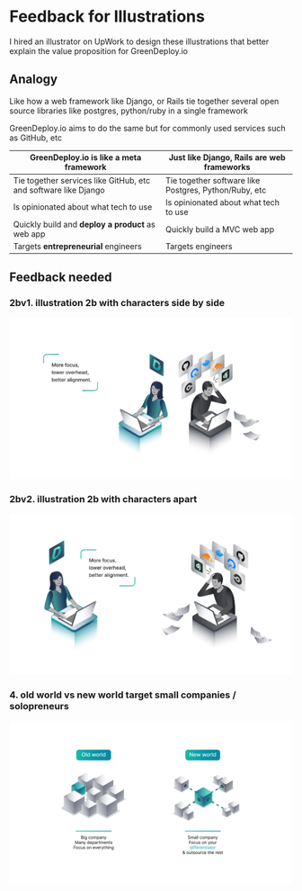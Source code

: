 # Feedback for Illustrations

I hired an illustrator on UpWork
to design these illustrations
that better explain the value proposition for GreenDeploy.io

## Analogy

Like how a web framework like Django, or Rails
tie together several open source libraries like postgres, python/ruby
in a single framework

GreenDeploy.io aims to do the same but for commonly used services such as GitHub, etc

| GreenDeploy.io is like a meta framework | Just like Django, Rails are web frameworks |
|--------------------------------------|--------------------|
|Tie together services like GitHub, etc and software like Django | Tie together software like Postgres, Python/Ruby, etc|
|Is opinionated about what tech to use|Is opinionated about what tech to use|
|Quickly build and **deploy a product** as web app|Quickly build a MVC web app|
|Targets **entrepreneurial** engineers|Targets engineers|

## Feedback needed

### 2bv1. illustration 2b with characters side by side

![](images/illustration-02bv1-side-by-side.jpg)

### 2bv2. illustration 2b with characters apart

![](images/illustration-02bv2-apart.jpg)

### 4. old world vs new world target small companies / solopreneurs

![](images/illustration-04-v2.jpg)


